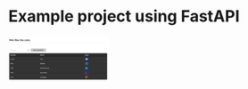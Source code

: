 # Example project using FastAPI


<img src="https://github.com/the-prairie/fast_api/blob/869c4a3e0eb7a836492cedac9d4cc11399b268f1/images/snip.png?raw=true"  width="180px" height="80px">


